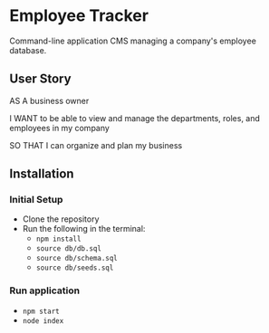 # Employee Tracker
Command-line application CMS managing a company's employee database.

## User Story
AS A business owner

I WANT to be able to view and manage the departments, roles, and employees in my company

SO THAT I can organize and plan my business

## Installation
### Initial Setup
- Clone the repository
- Run the following in the terminal:
  - ``npm install``
  - ``source db/db.sql``
  - ``source db/schema.sql``
  - ``source db/seeds.sql``

### Run application
  - ``npm start``
  - ``node index``


